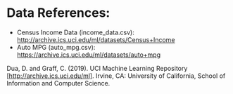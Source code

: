 # Data References:
* Census Income Data (income_data.csv): http://archive.ics.uci.edu/ml/datasets/Census+Income 
* Auto MPG (auto_mpg.csv): https://archive.ics.uci.edu/ml/datasets/auto+mpg

Dua, D. and Graff, C. (2019). UCI Machine Learning Repository [http://archive.ics.uci.edu/ml]. Irvine, CA: University of California, School of Information and Computer Science. 
